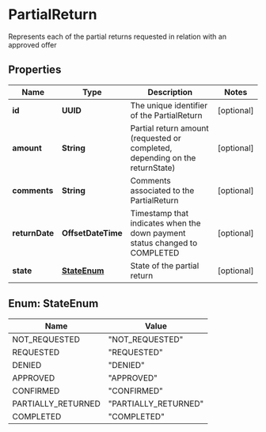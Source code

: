 

# PartialReturn

Represents each of the partial returns requested in relation with an approved offer

## Properties

| Name | Type | Description | Notes |
|------------ | ------------- | ------------- | -------------|
|**id** | **UUID** | The unique identifier of the PartialReturn |  [optional] |
|**amount** | **String** | Partial return amount (requested or completed, depending on the returnState) |  [optional] |
|**comments** | **String** | Comments associated to the PartialReturn |  [optional] |
|**returnDate** | **OffsetDateTime** | Timestamp that indicates when the down payment status changed to COMPLETED |  [optional] |
|**state** | [**StateEnum**](#StateEnum) | State of the partial return |  [optional] |



## Enum: StateEnum

| Name | Value |
|---- | -----|
| NOT_REQUESTED | &quot;NOT_REQUESTED&quot; |
| REQUESTED | &quot;REQUESTED&quot; |
| DENIED | &quot;DENIED&quot; |
| APPROVED | &quot;APPROVED&quot; |
| CONFIRMED | &quot;CONFIRMED&quot; |
| PARTIALLY_RETURNED | &quot;PARTIALLY_RETURNED&quot; |
| COMPLETED | &quot;COMPLETED&quot; |



